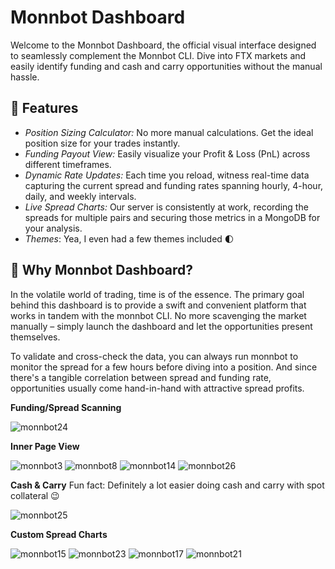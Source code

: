 # Monnbot Dashboard
Welcome to the Monnbot Dashboard, the official visual interface designed to seamlessly complement the Monnbot CLI. Dive into FTX markets and easily identify funding and cash and carry opportunities without the manual hassle.

## 🚀 Features
- *Position Sizing Calculator:* No more manual calculations. Get the ideal position size for your trades instantly.
- *Funding Payout View:* Easily visualize your Profit & Loss (PnL) across different timeframes.
- *Dynamic Rate Updates:* Each time you reload, witness real-time data capturing the current spread and funding rates spanning hourly, 4-hour, daily, and weekly intervals.
- *Live Spread Charts:* Our server is consistently at work, recording the spreads for multiple pairs and securing those metrics in a MongoDB for your analysis.
- *Themes*: Yea, I even had a few themes included 🌓

## 🎯 Why Monnbot Dashboard?
In the volatile world of trading, time is of the essence. The primary goal behind this dashboard is to provide a swift and convenient platform that works in tandem with the monnbot CLI. No more scavenging the market manually – simply launch the dashboard and let the opportunities present themselves.

To validate and cross-check the data, you can always run monnbot to monitor the spread for a few hours before diving into a position. And since there's a tangible correlation between spread and funding rate, opportunities usually come hand-in-hand with attractive spread profits.

**Funding/Spread Scanning**

![monnbot24](https://github.com/RyanMoreau/monnbot-dashboard/assets/3619317/53aa2fae-05d3-45ee-8840-eacf65885755)

**Inner Page View**

![monnbot3](https://github.com/RyanMoreau/monnbot-dashboard/assets/3619317/cb01f1bb-f576-493d-b254-0eb90a4510b0)
![monnbot8](https://github.com/RyanMoreau/monnbot-dashboard/assets/3619317/39f4d5f4-aabb-478a-836f-d22fcf82f9e3)
![monnbot14](https://github.com/RyanMoreau/monnbot-dashboard/assets/3619317/afb86d75-7d78-44d7-945a-903aac3c638e)
![monnbot26](https://github.com/RyanMoreau/monnbot-dashboard/assets/3619317/a37860cc-d961-4eb3-8428-409cb02bb6f6)

**Cash & Carry**
Fun fact: Definitely a lot easier doing cash and carry with spot collateral 😉

![monnbot25](https://github.com/RyanMoreau/monnbot-dashboard/assets/3619317/7d0b946c-f572-40e9-8f42-94f671bb2b7a)

**Custom Spread Charts**

![monnbot15](https://github.com/RyanMoreau/monnbot-dashboard/assets/3619317/9211c7b1-d9cc-442d-abd7-4bc5f02de76d)
![monnbot23](https://github.com/RyanMoreau/monnbot-dashboard/assets/3619317/9087e065-581f-42b8-80e8-ad40b4b14fef)
![monnbot17](https://github.com/RyanMoreau/monnbot-dashboard/assets/3619317/2fa9c64c-894e-4f06-b4ab-73b8c7757e6b)
![monnbot21](https://github.com/RyanMoreau/monnbot-dashboard/assets/3619317/32fe389a-7c8c-47d6-a492-8ad1ff6ffd6b)
